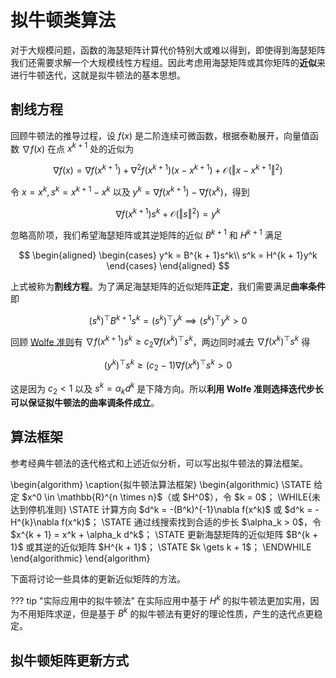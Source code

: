 # 拟牛顿类算法

对于大规模问题，函数的海瑟矩阵计算代价特别大或难以得到，即使得到海瑟矩阵我们还需要求解一个大规模线性方程组。因此考虑用海瑟矩阵或其你矩阵的**近似**来进行牛顿迭代，这就是拟牛顿法的基本思想。

## 割线方程

回顾牛顿法的推导过程，设 $f(x)$ 是二阶连续可微函数，根据泰勒展开，向量值函数 $\nabla f(x)$ 在点 $x^{k + 1}$ 处的近似为

$$
\nabla f(x) = \nabla f(x^{k + 1}) + \nabla^2 f(x^{k + 1})(x - x^{k + 1}) + \mathcal{O}(\Vert x - x^{k + 1} \Vert^2)
$$

令 $x = x^k, s^k = x^{k + 1} - x^k$ 以及 $y^k = \nabla f(x^{k + 1}) - \nabla f(x^k)$，得到

$$
\nabla f(x^{k + 1})s^k + \mathcal{O}(\Vert s \Vert^2) = y^k
$$

忽略高阶项，我们希望海瑟矩阵或其逆矩阵的近似 $B^{k + 1}$ 和 $H^{k + 1}$ 满足

$$
\begin{aligned}
\begin{cases}
y^k = B^{k + 1}s^k\\
s^k = H^{k + 1}y^k
\end{cases}
\end{aligned}
$$

上式被称为**割线方程**。为了满足海瑟矩阵的近似矩阵**正定**，我们需要满足**曲率条件**即

$$
(s^k)^\top B^{k + 1}s^k = (s^k)^\top y^k \implies (s^k)^\top y^k > 0
$$

回顾 [Wolfe 准则](./LinearSearch.md/#arimjo-wolfe)有 $\nabla f(x^{k + 1})s^k \geqslant c_2 \nabla f(x^k)^\top s^k$，两边同时减去 $\nabla f(x^k)^\top s^k$ 得

$$
(y^k)^\top s^k \geqslant (c_2 - 1)\nabla f(x^k)^\top s^k > 0
$$

这是因为 $c_2 < 1$ 以及 $s^k = \alpha_k d^k$ 是下降方向。所以**利用 Wolfe 准则选择迭代步长可以保证拟牛顿法的曲率调条件成立**。

## 算法框架

参考经典牛顿法的迭代格式和上述近似分析，可以写出拟牛顿法的算法框架。

<div class="pseudocode">
    \begin{algorithm}
    \caption{拟牛顿法算法框架}
    \begin{algorithmic}
    \STATE 给定 $x^0 \in \mathbb{R}^{n \times n}$（或 $H^0$），令 $k = 0$；
    \WHILE{未达到停机准则}
        \STATE 计算方向 $d^k = -(B^k)^{-1}\nabla f(x^k)$ 或 $d^k = -H^{k}\nabla f(x^k)$；
        \STATE 通过线搜索找到合适的步长 $\alpha_k > 0$，令 $x^{k + 1} = x^k + \alpha_k d^k$；
        \STATE 更新海瑟矩阵的近似矩阵 $B^{k + 1}$ 或其逆的近似矩阵 $H^{k + 1}$；
        \STATE $k \gets k + 1$；
    \ENDWHILE
    \end{algorithmic}
    \end{algorithm}
</div>

下面将讨论一些具体的更新近似矩阵的方法。

??? tip "实际应用中的拟牛顿法"
    在实际应用中基于 $H^k$ 的拟牛顿法更加实用，因为不用矩阵求逆，但是基于 $B^{k}$ 的拟牛顿法有更好的理论性质，产生的迭代点更稳定。

## 拟牛顿矩阵更新方式


